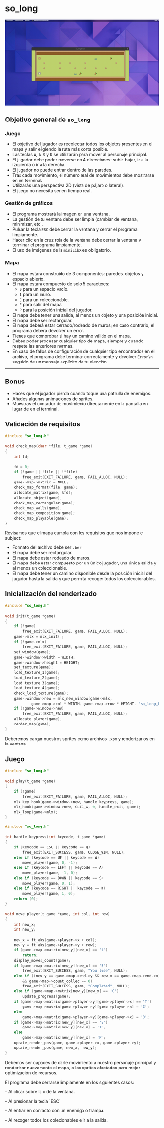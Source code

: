 # so_long

![so_long](so_long_v1.gif)

## Objetivo general de `so_long`

### Juego

- El objetivo del jugador es recolectar todos los objetos presentes en el mapa y salir eligiendo la ruta más corta posible.
- Las teclas `W`, `A`, `S` y `D` se utilizarán para mover al personaje principal.
- El jugador debe poder moverse en 4 direcciones: subir, bajar, ir a la izquierda o ir a la derecha.
- El jugador no puede entrar dentro de las paredes.
- Tras cada movimiento, el número real de movimientos debe mostrarse en un terminal.
- Utilizarás una perspectiva 2D (vista de pájaro o lateral).
- El juego no necesita ser en tiempo real.

### Gestión de gráficos

- El programa mostrará la imagen en una ventana.
- La gestión de tu ventana debe ser limpia (cambiar de ventana, minimizar, etc).
- Pulsar la tecla `ESC` debe cerrar la ventana y cerrar el programa limpiamente.
- Hacer clic en la cruz roja de la ventana debe cerrar la ventana y terminar el programa limpiamente.
- El uso de imágenes de la `miniLibX` es obligatorio.

### Mapa

- El mapa estará construido de 3 componentes: paredes, objetos y espacio abierto.
- El mapa estará compuesto de solo 5 caracteres:
  - `0` para un espacio vacío.
  - `1` para un muro.
  - `C` para un coleccionable.
  - `E` para salir del mapa.
  - `P` para la posición inicial del jugador.
- El mapa debe tener una salida, al menos un objeto y una posición inicial.
- El mapa debe ser rectangular.
- El mapa deberá estar cerrado/rodeado de muros; en caso contrario, el programa deberá devolver un error.
- Tienes que comprobar si hay un camino válido en el mapa.
- Debes poder procesar cualquier tipo de mapa, siempre y cuando respete las anteriores normas.
- En caso de fallos de configuración de cualquier tipo encontrados en el archivo, el programa debe terminar correctamente y devolver `Error\n` seguido de un mensaje explícito de tu elección.

---

## Bonus

- Haces que el jugador pierda cuando toque una patrulla de enemigos.
- Añades algunas animaciones de sprites.
- Muestras el contador de movimiento directamente en la pantalla en lugar de en el terminal.

## Validación de requisitos

```c
#include "so_long.h"

void check_map(char *file, t_game *game)
{
    int fd;

    fd = 0;
    if (!game || !file || !*file)
        free_exit(EXIT_FAILURE, game, FAIL_ALLOC, NULL);
    game->map->matrix = NULL;
    check_map_format(file, game);
    allocate_matrix(game, &fd);
    allocate_object(game);
    check_map_rectangular(game);
    check_map_walls(game);
    check_map_composition(game);
    check_map_playable(game);
}
```

Revisamos que el mapa cumpla con los requisitos que nos impone el subject:

- Formato del archivo debe ser `.ber`.
- El mapa debe ser rectangular.
- El mapa debe estar rodeado de muros.
- El mapa debe estar compuesto por un único jugador, una única salida y al menos un coleccionable.
- El mapa debe tener un camino disponible desde la posición inicial del jugador hasta la salida y que permita recoger todos los coleccionables.

## Inicialización del renderizado

```c
#include "so_long.h"

void init(t_game *game)
{
    if (!game)
        free_exit(EXIT_FAILURE, game, FAIL_ALLOC, NULL);
    game->mlx = mlx_init();
    if (!game->mlx)
        free_exit(EXIT_FAILURE, game, FAIL_ALLOC, NULL);
    set_window(game);
    game->window->width = WIDTH;
    game->window->height = HEIGHT;
    set_texture(game);
    load_texture_1(game);
    load_texture_2(game);
    load_texture_3(game);
    load_texture_4(game);
    check_load_texture(game);
    game->window->new = mlx_new_window(game->mlx,
            game->map->col * WIDTH, game->map->row * HEIGHT, "so_long_bonus");
    if (!game->window->new)
        free_exit(EXIT_FAILURE, game, FAIL_ALLOC, NULL);
    allocate_player(game);
    render_map(game);
}
```

Deberemos cargar nuestros sprites como archivos `.xpm` y renderizarlos en la ventana.

## Juego

```c
#include "so_long.h"

void play(t_game *game)
{
    if (!game)
        free_exit(EXIT_FAILURE, game, FAIL_ALLOC, NULL);
    mlx_key_hook(game->window->new, handle_keypress, game);
    mlx_hook(game->window->new, CLIC_X, 0, handle_exit, game);
    mlx_loop(game->mlx);
}
```

```c
#include "so_long.h"

int handle_keypress(int keycode, t_game *game)
{
    if (keycode == ESC || keycode == Q)
        free_exit(EXIT_SUCCESS, game, CLOSE_WIN, NULL);
    else if (keycode == UP || keycode == W)
        move_player(game, 0, -1);
    else if (keycode == LEFT || keycode == A)
        move_player(game, -1, 0);
    else if (keycode == DOWN || keycode == S)
        move_player(game, 0, 1);
    else if (keycode == RIGHT || keycode == D)
        move_player(game, 1, 0);
    return (0);
}

void move_player(t_game *game, int col, int row)
{
    int new_x;
    int new_y;

    new_x = ft_abs(game->player->x + col);
    new_y = ft_abs(game->player->y + row);
    if (game->map->matrix[new_y][new_x] == '1')
        return;
    display_moves_count(game);
    if (game->map->matrix[new_y][new_x] == 'B')
        free_exit(EXIT_SUCCESS, game, "You lose", NULL);
    else if ((new_y == game->map->end->y && new_x == game->map->end->x)
        && game->map->count_collec == 0)
        free_exit(EXIT_SUCCESS, game, "Completed", NULL);
    else if (game->map->matrix[new_y][new_x] == 'C')
        update_progress(game);
    if (game->map->matrix[game->player->y][game->player->x] == 'T')
        game->map->matrix[game->player->y][game->player->x] = 'E';
    else
        game->map->matrix[game->player->y][game->player->x] = '0';
    if (game->map->matrix[new_y][new_x] == 'E')
        game->map->matrix[new_y][new_x] = 'T';
    else
        game->map->matrix[new_y][new_x] = 'P';
    update_render_pos(game, game->player->x, game->player->y);
    update_render_pos(game, new_x, new_y);
}
```

Debemos ser capaces de darle movimiento a nuestro personaje principal y renderizar nuevamente el mapa, o los sprites afectados para mejor optimización de recursos.



El programa debe cerrarse limpiamente en los siguientes casos:



\- Al clicar sobre la x de la ventana.

\- Al presionar la tecla \`ESC\`

\- Al entrar en contacto con un enemigo o trampa.

\- Al recoger todos los colecionables e ir a la salida.
